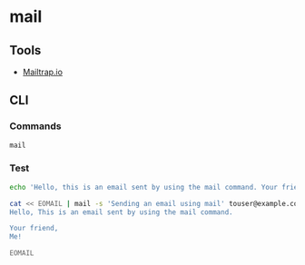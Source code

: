 # mail

## Tools

- [Mailtrap.io](https://mailtrap.io/)

## CLI

### Commands

```sh
mail
```

### Test

```sh
echo 'Hello, this is an email sent by using the mail command. Your friend, Me!' | mail -s 'Sending an email using mail' touser@example.com
```

```sh
cat << EOMAIL | mail -s 'Sending an email using mail' touser@example.com
Hello, This is an email sent by using the mail command.

Your friend,
Me!

EOMAIL
```
